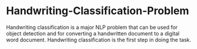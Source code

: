# Handwriting-Classification-Problem
Handwriting classification is a major NLP problem that can be used for object detection and for converting a handwritten document to a digital word document. Handwriting classification is the first step in doing the task. 
